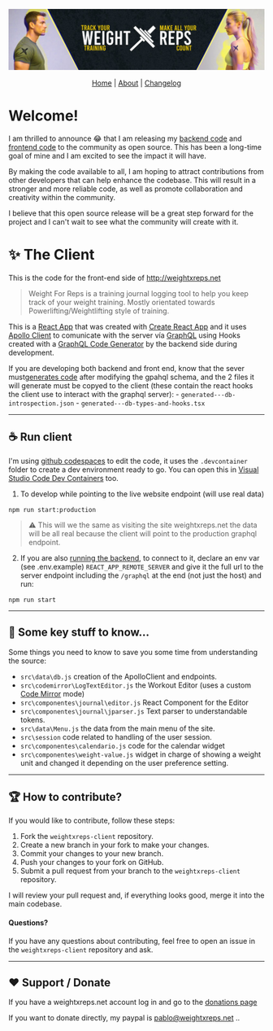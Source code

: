 ![Logo](public/session-banner.jpg) 

<div align="center">
  <a href="https://weightxreps.net/">Home</a> | <a href="https://weightxreps.net/about">About</a> | <a href="https://weightxreps.net/changelog">Changelog</a>
</div>

# Welcome!
I am thrilled to announce 😂 that I am releasing my [backend code](https://github.com/bandinopla/weightxreps-server) and [frontend code](https://github.com/bandinopla/weightxreps-client) to the community as open source. This has been a long-time goal of mine and I am excited to see the impact it will have. 

By making the code available to all, I am hoping to attract contributions from other developers that can help enhance the codebase. This will result in a stronger and more reliable code, as well as promote collaboration and creativity within the community. 

I believe that this open source release will be a great step forward for the project and I can't wait to see what the community will create with it.


# :sparkles: The Client
This is the code for the front-end side of http://weightxreps.net 

> Weight For Reps is a training journal logging tool to help you keep track of your weight training. Mostly orientated towards Powerlifting/Weightlifting style of training.

This is a [React App](https://reactjs.org/) that was created with [Create React App](https://create-react-app.dev/) and it uses [Apollo Client](https://www.apollographql.com/docs/react/) to comunicate with the server vía [GraphQL](https://graphql.org/) using Hooks created with a [GraphQL Code Generator](https://www.npmjs.com/package/@graphql-codegen/cli) by the backend side during development.

If you are developing both backend and front end, know that the sever must[generates code](https://the-guild.dev/graphql/codegen) after modifying the gpahql schema, and the 2 files it will generate must be copyed to the client (these contain the react hooks the client use to interact with the graphql server):
    - `generated---db-introspection.json`
    - `generated---db-types-and-hooks.tsx`

---

## :coffee: Run client 
I'm using [github codespaces](https://github.com/features/codespaces) to edit the code, it uses the `.devcontainer` folder to create a dev environment ready to go. You can open this in [Visual Studio Code Dev Containers](https://code.visualstudio.com/docs/devcontainers/containers) too.

1. To develop while pointing to the live website endpoint (will use real data)

```
npm run start:production
```
>:warning: This will we the same as visiting the site weightxreps.net the data will be all real because the client will point to the production graphql endpoint.

2. If you are also [running the backend](https://github.com/bandinopla/weightxreps-server), to connect to it, declare an env var (see .env.example) `REACT_APP_REMOTE_SERVER` and give it the full url to the server endpoint including the `/graphql` at the end (not just the host) and run:
```
npm run start
```

---
## :eyes: Some key stuff to know...
Some things you need to know to save you some time from understanding the source:
- `src\data\db.js` creation of the ApolloClient and endpoints.
- `src\codemirror\LogTextEditor.js` the Workout Editor (uses a custom [Code Mirror](https://codemirror.net/) mode)
- `src\componentes\journal\editor.js` React Component for the Editor
- `src\componentes\journal\jparser.js` Text parser to understandable tokens.
- `src\data\Menu.js` the data from the main menu of the site. 
- `src\session` code related to handling of the user session.
- `src\componentes\calendario.js` code for the calendar widget
- `src\componentes\weight-value.js` widget in charge of showing a weight unit and changed it depending on the user preference setting.
  

---

## :trophy: How to contribute?
If you would like to contribute, follow these steps:

1. Fork the `weightxreps-client` repository.
2. Create a new branch in your fork to make your changes.
3. Commit your changes to your new branch.
4. Push your changes to your fork on GitHub.
5. Submit a pull request from your branch to the `weightxreps-client` repository.

I will review your pull request and, if everything looks good, merge it into the main codebase.

#### Questions?

If you have any questions about contributing, feel free to open an issue in the `weightxreps-client` repository and ask.

---

## :hearts: Support / Donate
If you have a weightxreps.net account log in and go to the [donations page](https://weightxreps.net/donate)

If you want to donate directly, my paypal is pablo@weightxreps.net ..


